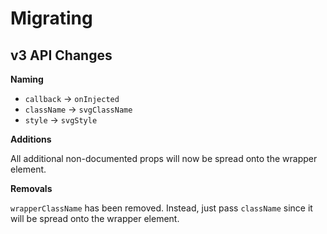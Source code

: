 # Migrating

## v3 API Changes

**Naming**

- `callback` -> `onInjected`
- `className` -> `svgClassName`
- `style` -> `svgStyle`

**Additions**

All additional non-documented props will now be spread onto the wrapper element.

**Removals**

`wrapperClassName` has been removed. Instead, just pass `className` since it will be spread onto the wrapper element.
